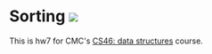 # Sorting ![](https://api.travis-ci.com/shartono17/sorting.svg?branch=master)

This is hw7 for CMC's [CS46: data structures](https://github.com/mikeizbicki/cmc-csci046) course.
